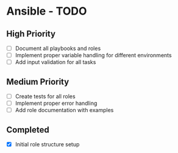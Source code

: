 # Ansible - TODO

## High Priority
- [ ] Document all playbooks and roles
- [ ] Implement proper variable handling for different environments
- [ ] Add input validation for all tasks

## Medium Priority
- [ ] Create tests for all roles
- [ ] Implement proper error handling
- [ ] Add role documentation with examples

## Completed
- [x] Initial role structure setup
